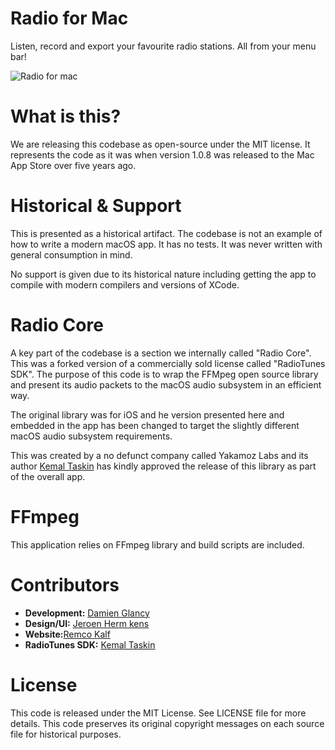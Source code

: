 # Radio for Mac

Listen, record and export your favourite radio stations.
All from your menu bar!

![Radio for mac](https://github.com/hetissimpel/radioformac/blob/main/supporting-images/website-screenshot.png)

# What is this?

We are releasing this codebase as open-source under the MIT license. It represents the code as it was when version 1.0.8 was released to the Mac App Store over five years ago.

# Historical & Support

This is presented as a historical artifact. The codebase is not an example of how to write a modern macOS app. It has no tests. It was never written with general consumption in mind.

No support is given due to its historical nature including getting the app to compile with modern compilers and versions of XCode.
# Radio Core

A key part of the codebase is a section we internally called "Radio Core". This was a forked version of a commercially sold license called "RadioTunes SDK". 
The purpose of this code is to wrap the FFMpeg open source library and present its audio packets to the macOS audio subsystem in an efficient way.

The original library was for iOS and he version presented here and embedded in the app has been changed to target the slightly different macOS audio subsystem requirements.

This was created by a no defunct company called Yakamoz Labs and its author [Kemal Taskin](https://github.com/kemaltaskin) has kindly approved the release of this library as part of the overall app.

# FFmpeg

This application relies on FFmpeg library and build scripts are included.

# Contributors

* **Development:** [Damien Glancy](https://github.com/dglancy)
* **Design/UI:** [Jeroen Herm kens](https://github.com/JeroenHermkens)
* **Website:**[Remco Kalf](https://github.com/remcokalf)
* **RadioTunes SDK:** [Kemal Taskin](https://github.com/kemaltaskin)

# License

This code is released under the MIT License. See LICENSE file for more details. 
This code preserves its original copyright messages on each source file for historical purposes.